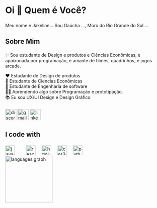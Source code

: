 <h1 align="left">Oi 👋 Quem é Você?</h1>

###

<p align="left">Meu nome é Jakeline... Sou Gaúcha ..., Moro do Rio Grande do Sul....</p>
<div align="center">
</div>

###

<h2 align="left">Sobre Mim</h2>

###

<p align="left">✨ Sou estudante de Design e produtos e Ciências Econômicas, e apaixonada por programação, e amante de filmes, quadrinhos, e jogos arcade.

❤ Estudante de Design de produtos<br>
💙 Estudante de Ciencias Econômicas<br>
💙 Estudante de Engenharia de software<br>
👩‍💻 Aprendendo algo sobre Programação e prototipação.<br>
📚 Eu sou UX/UI Design e Design  Gráfico<br>


###
<div align="left">
  
  <img src="https://img.shields.io/static/v1?message=Discord&logo=discord&label=&color=7289DA&logoColor=white&labelColor=&style=for-the-badge" height="35" alt="discord logo"  />
  <img src="https://img.shields.io/static/v1?message=Gmail&logo=gmail&label=&color=D14836&logoColor=white&labelColor=&style=for-the-badge" height="35" alt="gmail logo"  />
  <img src="https://img.shields.io/static/v1?message=LinkedIn&logo=linkedin&label=&color=0077B5&logoColor=white&labelColor=&style=for-the-badge" height="35" alt="linkedin logo"  />
</div>



<h2 align="left">I code with</h2>




###

<div align="left">
  <img src="https://cdn.jsdelivr.net/gh/devicons/devicon/icons/javascript/javascript-original.svg" height="30" alt="javascript logo"  />
  <img width="12" />
  <img width="12" />
  <img src="https://cdn.jsdelivr.net/gh/devicons/devicon/icons/react/react-original.svg" height="30" alt="react logo"  />
  <img width="12" />
  <img src="https://cdn.jsdelivr.net/gh/devicons/devicon/icons/html5/html5-original.svg" height="30" alt="html5 logo"  />
  <img width="12" />
  <img src="https://cdn.jsdelivr.net/gh/devicons/devicon/icons/css3/css3-original.svg" height="30" alt="css3 logo"  />
  <img width="12" />
  <img src="https://cdn.jsdelivr.net/gh/devicons/devicon/icons/python/python-original.svg" height="30" alt="python logo"  />
  <img width="12" />
 
</div>
  <img src="https://github-readme-stats.vercel.app/api/top-langs?username=jakelineWeschenfelder&locale=en&hide_title=false&layout=compact&card_width=320&langs_count=5&theme=dracula&hide_border=false" height="150" alt="languages graph"  />

###


###



###
